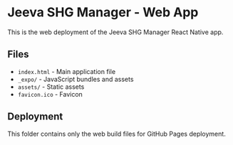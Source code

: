 # Jeeva SHG Manager - Web App

This is the web deployment of the Jeeva SHG Manager React Native app.

## Files
- `index.html` - Main application file
- `_expo/` - JavaScript bundles and assets
- `assets/` - Static assets
- `favicon.ico` - Favicon

## Deployment
This folder contains only the web build files for GitHub Pages deployment.
